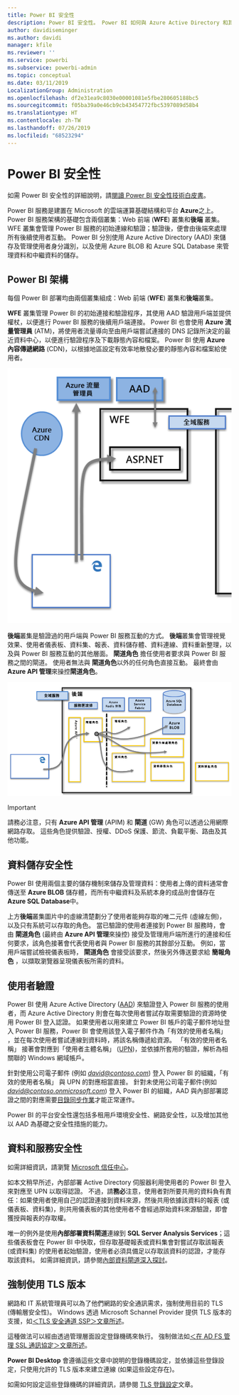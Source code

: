 ```yaml
---
title: Power BI 安全性
description: Power BI 安全性。 Power BI 如何與 Azure Active Directory 和其他 Azure 服務建立關聯。 本主題還包含一個白皮書連結，以提供更深入的說明。
author: davidiseminger
ms.author: davidi
manager: kfile
ms.reviewer: ''
ms.service: powerbi
ms.subservice: powerbi-admin
ms.topic: conceptual
ms.date: 03/11/2019
LocalizationGroup: Administration
ms.openlocfilehash: df2e31ea9c8030e00001081e5fbe280605188bc5
ms.sourcegitcommit: f05ba39a0e46cb9cb43454772fbc5397089d58b4
ms.translationtype: HT
ms.contentlocale: zh-TW
ms.lasthandoff: 07/26/2019
ms.locfileid: "68523294"
---
```

# <a name="power-bi-security"></a>Power BI 安全性

如需 Power BI 安全性的詳細說明，請[閱讀 Power BI 安全性技術白皮書](whitepaper-powerbi-security.md)。

Power BI 服務是建置在 Microsoft 的雲端運算基礎結構和平台 **Azure**之上。 Power BI 服務架構的基礎包含兩個叢集：Web 前端 (**WFE**) 叢集和**後端** 叢集。 WFE 叢集會管理 Power BI 服務的初始連線和驗證；驗證後，便會由後端來處理所有後續使用者互動。 Power BI 分別使用 Azure Active Directory (AAD) 來儲存及管理使用者身分識別，以及使用 Azure BLOB 和 Azure SQL Database 來管理資料和中繼資料的儲存。

## <a name="power-bi-architecture"></a>Power BI 架構

每個 Power BI 部署均由兩個叢集組成：Web 前端 (**WFE**) 叢集和**後端**叢集。

**WFE** 叢集管理 Power BI 的初始連接和驗證程序，其使用 AAD 驗證用戶端並提供權杖，以便進行 Power BI 服務的後續用戶端連接。 Power BI 也會使用 **Azure 流量管理員** (ATM)，將使用者流量導向至由用戶端嘗試連接的 DNS 記錄所決定的最近資料中心，以便進行驗證程序及下載靜態內容和檔案。 Power BI 使用 **Azure 內容傳遞網路** (CDN)，以根據地區設定有效率地散發必要的靜態內容和檔案給使用者。

![](media/service-admin-power-bi-security/pbi_security_v2_wfe.png)

**後端**叢集是驗證過的用戶端與 Power BI 服務互動的方式。 **後端**叢集會管理視覺效果、使用者儀表板、資料集、報表、資料儲存體、資料連線、資料重新整理，以及與 Power BI 服務互動的其他層面。 **閘道角色** 擔任使用者要求與 Power BI 服務之間的閘道。 使用者無法與 **閘道角色**以外的任何角色直接互動。 最終會由 **Azure API 管理**來操控**閘道角色**。

![](media/service-admin-power-bi-security/pbi_security_v2_backend_updated.png)

> [!IMPORTANT]
> 請務必注意，只有 **Azure API 管理** (APIM) 和 **閘道** (GW) 角色可以透過公用網際網路存取。 這些角色提供驗證、授權、DDoS 保護、節流、負載平衡、路由及其他功能。

## <a name="data-storage-security"></a>資料儲存安全性

Power BI 使用兩個主要的儲存機制來儲存及管理資料：使用者上傳的資料通常會傳送至 **Azure BLOB** 儲存體，而所有中繼資料及系統本身的成品則會儲存在 **Azure SQL Database**中。

上方**後端**叢集圖片中的虛線清楚劃分了使用者能夠存取的唯二元件 (虛線左側)，以及只有系統可以存取的角色。 當已驗證的使用者連接到 Power BI 服務時，會由 **閘道角色** (最終由 **Azure API 管理**來操控) 接受及管理用戶端所進行的連接和任何要求，該角色接著會代表使用者與 Power BI 服務的其餘部分互動。 例如，當用戶端嘗試檢視儀表板時， **閘道角色** 會接受該要求，然後另外傳送要求給 **簡報角色** ，以擷取瀏覽器呈現儀表板所需的資料。

## <a name="user-authentication"></a>使用者驗證

Power BI 使用 Azure Active Directory ([AAD](http://azure.microsoft.com/services/active-directory/)) 來驗證登入 Power BI 服務的使用者，而 Azure Active Directory 則會在每次使用者嘗試存取需要驗證的資源時使用 Power BI 登入認證。 如果使用者以用來建立 Power BI 帳戶的電子郵件地址登入 Power BI 服務，Power BI 會使用該登入電子郵件作為「有效的使用者名稱」  ，並在每次使用者嘗試連線到資料時，將該名稱傳遞給資源。 「有效的使用者名稱」  接著會對應到「使用者主體名稱」  ([UPN](https://msdn.microsoft.com/library/windows/desktop/aa380525\(v=vs.85\).aspx))，並依據所套用的驗證，解析為相關聯的 Windows 網域帳戶。

針對使用公司電子郵件 (例如 <em>david@contoso.com</em>) 登入 Power BI 的組織，「有效的使用者名稱」  與 UPN 的對應相當直接。 針對未使用公司電子郵件(例如 <em>david@contoso.onmicrosoft.com</em>) 登入 Power BI 的組織，AAD 與內部部署認證之間的對應需要[目錄同步作業](https://technet.microsoft.com/library/jj573653.aspx)才能正常運作。

Power BI 的平台安全性還包括多租用戶環境安全性、網路安全性，以及增加其他以 AAD 為基礎之安全性措施的能力。

## <a name="data-and-service-security"></a>資料和服務安全性

如需詳細資訊，請瀏覽 [Microsoft 信任中心](https://www.microsoft.com/trustcenter)。

如本文稍早所述，內部部署 Active Directory 伺服器利用使用者的 Power BI 登入來對應至 UPN 以取得認證。 不過，請**務必**注意，使用者對所要共用的資料負有責任：如果使用者使用自己的認證連接到資料來源，然後共用依據該資料的報表 (或儀表板、資料集)，則共用儀表板的其他使用者不會經過原始資料來源驗證，即會獲授與報表的存取權。

唯一的例外是使用**內部部署資料閘道**連線到 **SQL Server Analysis Services**；這些儀表板會在 Power BI 中快取，但存取基礎報表或資料集會對嘗試存取該報表 (或資料集) 的使用者起始驗證，使用者必須具備足以存取該資料的認證，才能存取該資料。 如需詳細資訊，請參閱[內部資料閘道深入探討](service-gateway-onprem-indepth.md)。

## <a name="enforcing-tls-version-usage"></a>強制使用 TLS 版本

網路和 IT 系統管理員可以為了他們網路的安全通訊需求，強制使用目前的 TLS (傳輸層安全性)。 Windows 透過 Microsoft Schannel Provider 提供 TLS 版本的支援，如[＜TLS 安全通道 SSP＞文章所述](https://docs.microsoft.com/windows/desktop/SecAuthN/protocols-in-tls-ssl--schannel-ssp-)。

這種做法可以經由透過管理層面設定登錄機碼來執行。 強制做法如[＜在 AD FS 管理 SSL 通訊協定＞文章所述](https://docs.microsoft.com/windows-server/identity/ad-fs/operations/manage-ssl-protocols-in-ad-fs)。 

**Power BI Desktop** 會遵循這些文章中說明的登錄機碼設定，並依據這些登錄設定，只使用允許的 TLS 版本來建立連線 (如果這些設定存在)。

如需如何設定這些登錄機碼的詳細資訊，請參閱 [TLS 登錄設定](https://docs.microsoft.com/windows-server/security/tls/tls-registry-settings)文章。
